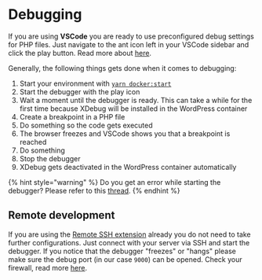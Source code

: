 # Debugging

If you are using **VSCode** you are ready to use preconfigured debug settings for PHP files. Just navigate to the ant icon left in your VSCode sidebar and click the play button. Read more about [here](https://code.visualstudio.com/docs/editor/debugging).

Generally, the following things gets done when it comes to debugging:

1. Start your environment with [`yarn docker:start`](../usage/available-commands/root.md#development)
1. Start the debugger with the play icon
1. Wait a moment until the debugger is ready. This can take a while for the first time because XDebug will be installed in the WordPress container
1. Create a breakpoint in a PHP file
1. Do something so the code gets executed
1. The browser freezes and VSCode shows you that a breakpoint is reached
1. Do something
1. Stop the debugger
1. XDebug gets deactivated in the WordPress container automatically

{% hint style="warning" %}
Do you get an error while starting the debugger? Please refer to this [thread](https://github.com/qoomon/docker-host/issues/21#issuecomment-497831038).
{% endhint %}

## Remote development

If you are using the [Remote SSH extension](https://marketplace.visualstudio.com/items?itemName=ms-vscode-remote.remote-ssh) already you do not need to take further configurations. Just connect with your server via SSH and start the debugger. If you notice that the debugger "freezes" or "hangs" please make sure the debug port (in our case `9000`) can be opened. Check your firewall, read more [here](https://serverfault.com/a/309111).
